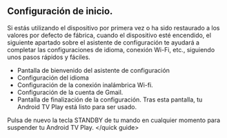 ## <quick guide> Configuración de inicio.

Si estás utilizando el dispositivo por primera vez o ha sido restaurado a los valores por defecto de fábrica, cuando el dispositivo esté encendido, el siguiente apartado sobre el asistente de configuración te ayudará a completar las configuraciones de idioma, conexión Wi-Fi, etc., siguiendo unos pasos rápidos y fáciles.

* Pantalla de bienvenido del asistente de configuración 
* Configuración del idioma 
* Configuración de la conexión inalámbrica Wi-fi.
* Configuración de la cuenta de Gmail.
* Pantalla de finalización de la configuración. Tras esta pantalla, tu Android TV Play está listo para ser usado.

Pulsa de nuevo la tecla STANDBY de tu mando en cualquier momento para suspender tu Android TV Play.
</quick guide>
